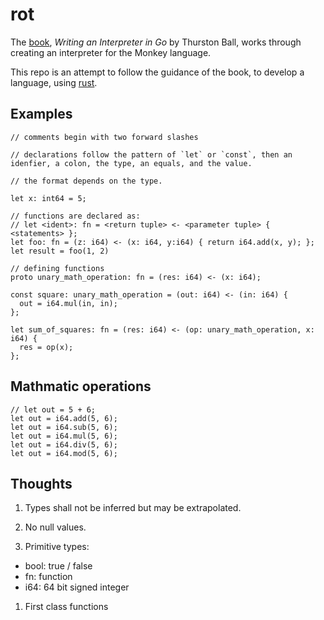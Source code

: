 # rot

The [book](https://interpreterbook.com/), _Writing an Interpreter in Go_ by Thurston Ball, works through creating an interpreter for the Monkey language.

This repo is an attempt to follow the guidance of the book, to develop a language, using [rust](https://rust-lang.org/).

## Examples



```
// comments begin with two forward slashes

// declarations follow the pattern of `let` or `const`, then an idenfier, a colon, the type, an equals, and the value.

// the format depends on the type.

let x: int64 = 5;

// functions are declared as:
// let <ident>: fn = <return tuple> <- <parameter tuple> { <statements> };
let foo: fn = (z: i64) <- (x: i64, y:i64) { return i64.add(x, y); };
let result = foo(1, 2)

// defining functions
proto unary_math_operation: fn = (res: i64) <- (x: i64);

const square: unary_math_operation = (out: i64) <- (in: i64) {
  out = i64.mul(in, in);
};

let sum_of_squares: fn = (res: i64) <- (op: unary_math_operation, x: i64) {
  res = op(x);
};
```

## Mathmatic operations
```
// let out = 5 + 6;
let out = i64.add(5, 6);
let out = i64.sub(5, 6);
let out = i64.mul(5, 6);
let out = i64.div(5, 6);
let out = i64.mod(5, 6);

```

## Thoughts

1. Types shall not be inferred but may be extrapolated.

1. No null values.

1. Primitive types:
- bool: true / false
- fn: function
- i64: 64 bit signed integer

1. First class functions

